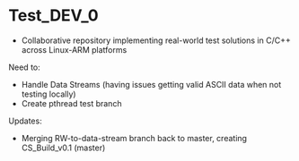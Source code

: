 # Test_DEV_0

- Collaborative repository implementing real-world test solutions in C/C++ 
across Linux-ARM platforms

Need to:

- Handle Data Streams (having issues getting valid ASCII data
when not testing locally)
- Create pthread test branch

Updates:

- Merging RW-to-data-stream branch back to master, creating CS_Build_v0.1 (master)
